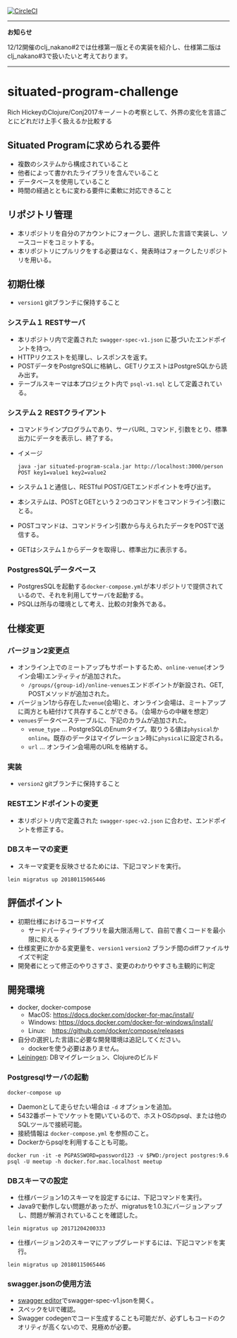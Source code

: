 [![CircleCI](https://circleci.com/gh/lagenorhynque/situated-program-challenge/tree/clj-version1.svg?style=svg)](https://circleci.com/gh/lagenorhynque/situated-program-challenge/tree/clj-version1)

---

**お知らせ**

12/12開催のclj_nakano#2では仕様第一版とその実装を紹介し、仕様第二版はclj_nakano#3で扱いたいと考えております。

---

# situated-program-challenge
Rich HickeyのClojure/Conj2017キーノートの考察として、外界の変化を言語ごとにどれだけ上手く扱えるか比較する

## Situated Programに求められる要件
* 複数のシステムから構成されていること
* 他者によって書かれたライブラリを含んでいること
* データベースを使用していること
* 時間の経過とともに変わる要件に柔軟に対応できること

## リポジトリ管理
* 本リポジトリを自分のアカウントにフォークし、選択した言語で実装し、ソースコードをコミットする。
* 本リポジトリにプルリクをする必要はなく、発表時はフォークしたリポジトリを用いる。

## 初期仕様
* `version1` gitブランチに保持すること
### システム１ RESTサーバ
* 本リポジトリ内で定義された `swagger-spec-v1.json` に基づいたエンドポイントを持つ。
* HTTPリクエストを処理し、レスポンスを返す。
* POSTデータをPostgreSQLに格納し、GETリクエストはPostgreSQLから読み出す。
* テーブルスキーマは本プロジェクト内で `psql-v1.sql` として定義されている。

### システム２ RESTクライアント
* コマンドラインプログラムであり、サーバURL, コマンド, 引数をとり、標準出力にデータを表示し、終了する。
* イメージ

    ```
    java -jar situated-program-scala.jar http://localhost:3000/person POST key1=value1 key2=value2
    ```

* システム１と通信し、RESTful POST/GETエンドポイントを呼び出す。
* 本システムは、POSTとGETという２つのコマンドをコマンドライン引数にとる。
* POSTコマンドは、コマンドライン引数から与えられたデータをPOSTで送信する。
* GETはシステム１からデータを取得し、標準出力に表示する。

### PostgresSQLデータベース
* PostgresSQLを起動する`docker-compose.yml`が本リポジトリで提供されているので、それを利用してサーバを起動する。
* PSQLは所与の環境として考え、比較の対象外である。

## 仕様変更
### バージョン2変更点
* オンライン上でのミートアップもサポートするため、`online-venue`(オンライン会場)エンティティが追加された。
    * `/groups/{group-id}/online-venues`エンドポイントが新設され、GET, POSTメソッドが追加された。
* バージョン1から存在した`venue`(会場)と、オンライン会場は、ミートアップに両方とも紐付けて共存することができる。（会場からの中継を想定）
* `venues`データベーステーブルに、下記のカラムが追加された。
    * `venue_type` ... PostgreSQLのEnumタイプ。取りうる値は`physical`か`online`。既存のデータはマイグレーション時に`physical`に設定される。
    * `url` ... オンライン会場用のURLを格納する。

### 実装
* `version2` gitブランチに保持すること

### RESTエンドポイントの変更
* 本リポジトリ内で定義された `swagger-spec-v2.json` に合わせ、エンドポイントを修正する。

### DBスキーマの変更
* スキーマ変更を反映させるためには、下記コマンドを実行。
```
lein migratus up 20180115065446
```


## 評価ポイント
* 初期仕様におけるコードサイズ
    * サードパーティライブラリを最大限活用して、自前で書くコードを最小限に抑える
* 仕様変更にかかる変更量を、`version1` `version2` ブランチ間のdiffファイルサイズで判定
* 開発者にとって修正のやりさすさ、変更のわかりやすさも主観的に判定

## 開発環境
* docker, docker-compose
    * MacOS: https://docs.docker.com/docker-for-mac/install/
    * Windows: https://docs.docker.com/docker-for-windows/install/
    * Linux:　https://github.com/docker/compose/releases
* 自分の選択した言語に必要な開発環境は追記してください。
    * dockerを使う必要はありません。
* [Leiningen](https://leiningen.org/#install): DBマイグレーション、Clojureのビルド

### Postgresqlサーバの起動

```
docker-compose up
```
* Daemonとして走らせたい場合は `-d` オプションを追加。
* 5432番ポートでソケットを開いているので、ホストOSのpsql、または他のSQLツールで接続可能。
* 接続情報は `docker-compose.yml` を参照のこと。
* Dockerからpsqlを利用することも可能。

```
docker run -it -e PGPASSWORD=password123 -v $PWD:/project postgres:9.6 psql -U meetup -h docker.for.mac.localhost meetup
```

### DBスキーマの設定

* 仕様バージョン1のスキーマを設定するには、下記コマンドを実行。
* Java9で動作しない問題があったが、migratusを1.0.3にバージョンアップし、問題が解消されていることを確認した。
```
lein migratus up 20171204200333
```
* 仕様バージョン2のスキーマにアップグレードするには、下記コマンドを実行。
```
lein migratus up 20180115065446
```

### swagger.jsonの使用方法
* [swagger editor](https://swagger.io/swagger-editor/)でswagger-spec-v1.jsonを開く。
* スペックをUIで確認。
* Swagger codegenでコード生成することも可能だが、必ずしもコードのクオリティが高くないので、見極めが必要。

